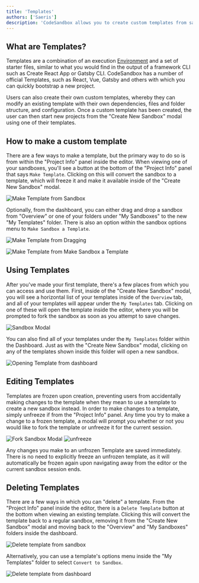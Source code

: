 ```yaml
---
title: 'Templates'
authors: ['Saeris']
description: 'CodeSandbox allows you to create custom templates from sandboxes'
---
```


## What are Templates?

Templates are a combination of an execution [Environment](./environment) and a set of starter files, similar to what you would find in the output of a framework CLI such as Create React App or Gatsby CLI. CodeSandbox has a number of official Templates, such as React, Vue, Gatsby and others with which you can quickly bootstrap a new project.

Users can also create their own custom templates, whereby they can modify an existing template with their own dependencies, files and folder structure, and configuration. Once a custom template has been created, the user can then start new projects from the "Create New Sandbox" modal using one of their templates.

## How to make a custom template

There are a few ways to make a template, but the primary way to do so is from within the "Project Info" panel inside the editor. When viewing one of your sandboxes, you'll see a button at the bottom of the "Project Info" panel that says `Make Template`. Clicking on this will convert the sandbox to a template, which will freeze it and make it available inside of the "Create New Sandbox" modal.

![Make Template from Sandbox](./images/templates/1.gif)

Optionally, from the dashboard, you can either drag and drop a sandbox from "Overview" or one of your folders under "My Sandboxes" to the new "My Templates" folder. There is also an option within the sandbox options menu to `Make Sandbox a Template`.

![Make Template from Dragging](./images/templates/3.gif)

![Make Template from Make Sandbox a Template](./images/templates/2.gif)

## Using Templates

After you've made your first template, there's a few places from which you can access and use them. First, inside of the "Create New Sandbox" modal, you will see a horizontal list of your templates inside of the `Overview` tab, and all of your templates will appear under the `My Templates` tab. Clicking on one of these will open the template inside the editor, where you will be prompted to fork the sandbox as soon as you attempt to save changes.

![Sandbox Modal](./images/templates/4.gif)

You can also find all of your templates under the `My Templates` folder within the Dashboard. Just as with the "Create New Sandbox" modal, clicking on any of the templates shown inside this folder will open a new sandbox.

![Opening Template from dashboard](./images/templates/5.gif)

## Editing Templates

Templates are frozen upon creation, preventing users from accidentally making changes to the template when they mean to use a template to create a new sandbox instead. In order to make changes to a template, simply unfreeze if from the "Project Info" panel. Any time you try to make a change to a frozen template, a modal will prompt you whether or not you would like to fork the template or unfreeze it for the current session.

![Fork Sandbox Modal](./images/templates/6.gif)
![unfreeze](./images/templates/7.gif)

Any changes you make to an unfrozen Template are saved immediately. There is no need to explicitly freeze an unfrozen template, as it will automatically be frozen again upon navigating away from the editor or the current sandbox session ends.

## Deleting Templates

There are a few ways in which you can "delete" a template. From the "Project Info" panel inside the editor, there is a `Delete Template` button at the bottom when viewing an existing template. Clicking this will convert the template back to a regular sandbox, removing it from the "Create New Sandbox" modal and moving back to the "Overview" and "My Sandboxes" folders inside the dashboard.

![Delete template from sandbox](./images/templates/8.gif)

Alternatively, you can use a template's options menu inside the "My Templates" folder to select `Convert to Sandbox`.

![Delete template from dashboard](./images/templates/9.gif)
